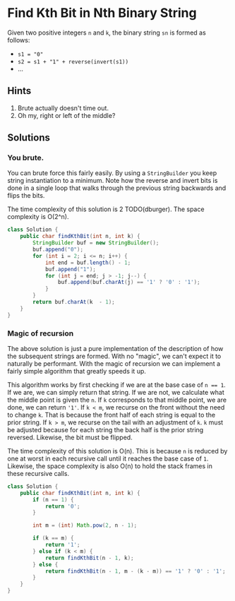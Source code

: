 # Find Kth Bit in Nth Binary String

Given two positive integers `n` and `k`, the binary string `sn` is formed as
follows:

- `s1 = "0"`
- `s2 = s1 + "1" + reverse(invert(s1))`
- ...

## Hints

1. Brute actually doesn't time out.
2. Oh my, right or left of the middle?

## Solutions

### You brute.

You can brute force this fairly easily. By using a `StringBuilder` you keep
string instantiation to a minimum. Note how the reverse and invert bits is
done in a single loop that walks through the previous string backwards and
flips the bits.

The time complexity of this solution is 2 TODO(dburger). The space complexity is O(2^n).

```java
class Solution {
    public char findKthBit(int n, int k) {
        StringBuilder buf = new StringBuilder();
        buf.append("0");
        for (int i = 2; i <= n; i++) {
            int end = buf.length() - 1;
            buf.append("1");
            for (int j = end; j > -1; j--) {
                buf.append(buf.charAt(j) == '1' ? '0' : '1');
            }
        }
        return buf.charAt(k  - 1);
    }
}
```

### Magic of recursion

The above solution is just a pure implementation of the description of how the
subsequent strings are formed. With no "magic", we can't expect it to naturally
be performant. With the magic of recursion we can implement a fairly simple
algorithm that greatly speeds it up.

This algorithm works by first checking if we are at the base case of `n == 1`.
If we are, we can simply return that string. If we are not, we calculate what
the middle point is given the `n`. If `k` corresponds to that middle point,
we are done, we can return `'1'`. If `k < m`, we recurse on the front without
the need to change `k`. That is because the front half of each string is equal
to the prior string. If `k > m`, we recurse on the tail with an adjustment of
`k`. `k` must be adjusted because for each string the back half is the prior
string reversed. Likewise, the bit must be flipped.

The time complexity of this solution is O(n). This is because `n` is reduced by
one at worst in each recursive call until it reaches the base case of `1`.
Likewise, the space complexity is also O(n) to hold the stack frames in these
recursive calls.

```java
class Solution {
    public char findKthBit(int n, int k) {
        if (n == 1) {
            return '0';
        }

        int m = (int) Math.pow(2, n - 1);

        if (k == m) {
            return '1';
        } else if (k < m) {
            return findKthBit(n - 1, k);
        } else {
            return findKthBit(n - 1, m - (k - m)) == '1' ? '0' : '1';
        }
    }
}
```
